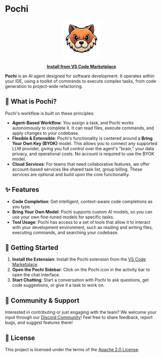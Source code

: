 # Pochi

<p align="center">
  <img src="packages/vscode/assets/icons/logo128.png" alt="Pochi Logo" width="128"/>
</p>

<p align="center">
  <a href="https://marketplace.visualstudio.com/items?itemName=TabbyML.pochi"><strong>Install from VS Code Marketplace</strong></a>
</p>

**Pochi** is an AI agent designed for software development. It operates within your IDE, using a toolkit of commands to execute complex tasks, from code generation to project-wide refactoring.

## 📖 What is Pochi?

Pochi's workflow is built on these principles:

*   **Agent-Based Workflow**: You assign a task, and Pochi works autonomously to complete it. It can read files, execute commands, and apply changes to your codebase.
*   **Flexible & Extensible**: Pochi's functionality is centered around a **Bring Your Own Key (BYOK)** model. This allows you to connect any supported LLM provider, giving you full control over the agent's "brain," your data privacy, and operational costs. No account is required to use the BYOK model.
*   **Cloud Services**: For teams that need collaborative features, we offer account-based services like shared task list, group billing. These services are optional and build upon the core functionality.

## ✨ Features

*   **Code Completion**: Get intelligent, context-aware code completions as you type.
*   **Bring Your Own Model**: Pochi supports custom AI models, so you can use your own fine-tuned models for specific tasks.
*   **Tool Usage**: Pochi has access to a set of tools that allow it to interact with your development environment, such as reading and writing files, executing commands, and searching your codebase.

## 🚀 Getting Started

1.  **Install the Extension**: Install the Pochi extension from the [VS Code Marketplace](https://marketplace.visualstudio.com/items?itemName=TabbyML.pochi).
2.  **Open the Pochi Sidebar**: Click on the Pochi icon in the activity bar to open the chat interface.
3.  **Start Chatting**: Start a conversation with Pochi to ask questions, get code suggestions, or give it a task to work on.

## 💬 Community & Support

Interested in contributing or just engaging with the team? We welcome your input through our [Discord Community](https://discord.com/invite/tWF66yr8NQ)! Feel free to share feedback, report bugs, and suggest features there!

## 📄 License

This project is licensed under the terms of the [Apache 2.0 License](./LICENSE).

